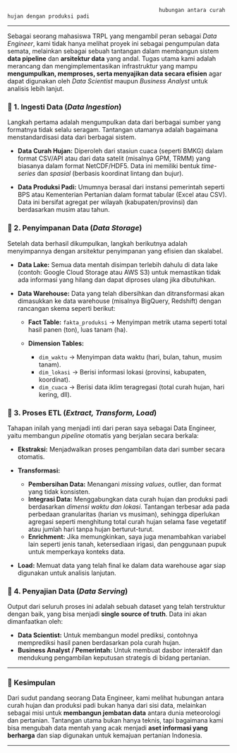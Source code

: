                                                     hubungan antara curah hujan dengan produksi padi 
---

Sebagai seorang mahasiswa TRPL yang mengambil peran sebagai *Data Engineer*, kami tidak hanya melihat proyek ini sebagai pengumpulan data semata, melainkan sebagai sebuah tantangan dalam membangun sistem **data pipeline** dan **arsitektur data** yang andal. Tugas utama kami adalah merancang dan mengimplementasikan infrastruktur yang mampu **mengumpulkan, memproses, serta menyajikan data secara efisien** agar dapat digunakan oleh *Data Scientist* maupun *Business Analyst* untuk analisis lebih lanjut.

### 🔹 1. Ingesti Data (*Data Ingestion*)

Langkah pertama adalah mengumpulkan data dari berbagai sumber yang formatnya tidak selalu seragam. Tantangan utamanya adalah bagaimana menstandardisasi data dari berbagai sistem.

* **Data Curah Hujan:**
  Diperoleh dari stasiun cuaca (seperti BMKG) dalam format CSV/API atau dari data satelit (misalnya GPM, TRMM) yang biasanya dalam format NetCDF/HDF5. Data ini memiliki bentuk *time-series* dan *spasial* (berbasis koordinat lintang dan bujur).

* **Data Produksi Padi:**
  Umumnya berasal dari instansi pemerintah seperti BPS atau Kementerian Pertanian dalam format tabular (Excel atau CSV). Data ini bersifat agregat per wilayah (kabupaten/provinsi) dan berdasarkan musim atau tahun.

### 🔹 2. Penyimpanan Data (*Data Storage*)

Setelah data berhasil dikumpulkan, langkah berikutnya adalah menyimpannya dengan arsitektur penyimpanan yang efisien dan skalabel.

* **Data Lake:**
  Semua data mentah disimpan terlebih dahulu di data lake (contoh: Google Cloud Storage atau AWS S3) untuk memastikan tidak ada informasi yang hilang dan dapat diproses ulang jika dibutuhkan.

* **Data Warehouse:**
  Data yang telah dibersihkan dan ditransformasi akan dimasukkan ke data warehouse (misalnya BigQuery, Redshift) dengan rancangan skema seperti berikut:

  * **Fact Table:** `fakta_produksi` → Menyimpan metrik utama seperti total hasil panen (ton), luas tanam (ha).
  * **Dimension Tables:**

    * `dim_waktu` → Menyimpan data waktu (hari, bulan, tahun, musim tanam).
    * `dim_lokasi` → Berisi informasi lokasi (provinsi, kabupaten, koordinat).
    * `dim_cuaca` → Berisi data iklim teragregasi (total curah hujan, hari kering, dll).

### 🔹 3. Proses ETL (*Extract, Transform, Load*)

Tahapan inilah yang menjadi inti dari peran saya sebagai Data Engineer, yaitu membangun *pipeline* otomatis yang berjalan secara berkala:

* **Ekstraksi:**
  Menjadwalkan proses pengambilan data dari sumber secara otomatis.

* **Transformasi:**

  * **Pembersihan Data:** Menangani *missing values*, outlier, dan format yang tidak konsisten.
  * **Integrasi Data:** Menggabungkan data curah hujan dan produksi padi berdasarkan *dimensi waktu dan lokasi*. Tantangan terbesar ada pada perbedaan granularitas (harian vs musiman), sehingga diperlukan agregasi seperti menghitung total curah hujan selama fase vegetatif atau jumlah hari tanpa hujan berturut-turut.
  * **Enrichment:** Jika memungkinkan, saya juga menambahkan variabel lain seperti jenis tanah, ketersediaan irigasi, dan penggunaan pupuk untuk memperkaya konteks data.

* **Load:**
  Memuat data yang telah final ke dalam data warehouse agar siap digunakan untuk analisis lanjutan.

### 🔹 4. Penyajian Data (*Data Serving*)

Output dari seluruh proses ini adalah sebuah dataset yang telah terstruktur dengan baik, yang bisa menjadi **single source of truth**. Data ini akan dimanfaatkan oleh:

* **Data Scientist:** Untuk membangun model prediksi, contohnya memprediksi hasil panen berdasarkan pola curah hujan.
* **Business Analyst / Pemerintah:** Untuk membuat dasbor interaktif dan mendukung pengambilan keputusan strategis di bidang pertanian.

---

### 🔸 Kesimpulan

Dari sudut pandang seorang Data Engineer, kami melihat hubungan antara curah hujan dan produksi padi bukan hanya dari sisi data, melainkan sebagai misi untuk **membangun jembatan data** antara dunia meteorologi dan pertanian. Tantangan utama bukan hanya teknis, tapi bagaimana kami bisa mengubah data mentah yang acak menjadi **aset informasi yang berharga** dan siap digunakan untuk kemajuan pertanian Indonesia.

---
